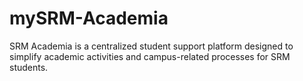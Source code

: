 # mySRM-Academia
SRM Academia is a centralized student support platform designed to simplify academic activities and campus-related processes for SRM students.
